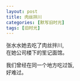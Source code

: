 ```yaml
---
layout: post
title: 肉丝拌川
categories: [默写旧时光]
tags: [旧时光]
---
```

张水水她去吃了肉丝拌川,    
在她公司楼下的笙记面馆。    

我们曾经在同一个地方吃过饭,    
好难过。
